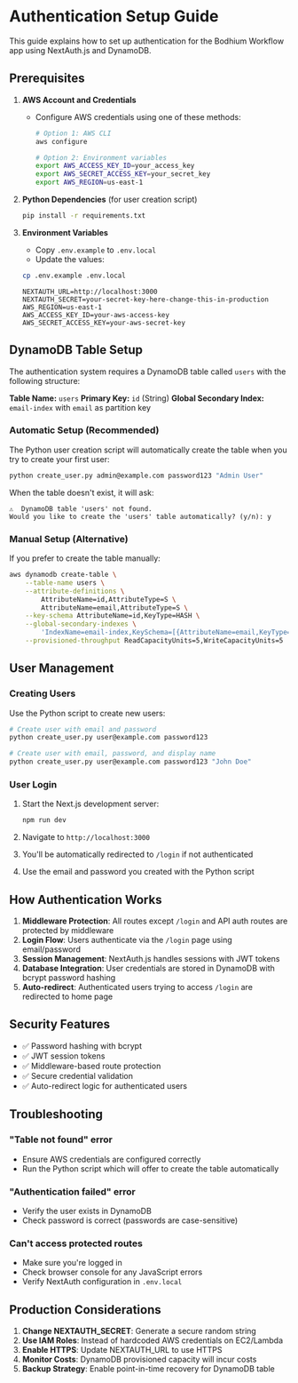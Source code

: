 # Authentication Setup Guide

This guide explains how to set up authentication for the Bodhium Workflow app using NextAuth.js and DynamoDB.

## Prerequisites

1. **AWS Account and Credentials**
   - Configure AWS credentials using one of these methods:
     ```bash
     # Option 1: AWS CLI
     aws configure
     
     # Option 2: Environment variables
     export AWS_ACCESS_KEY_ID=your_access_key
     export AWS_SECRET_ACCESS_KEY=your_secret_key
     export AWS_REGION=us-east-1
     ```

2. **Python Dependencies** (for user creation script)
   ```bash
   pip install -r requirements.txt
   ```

3. **Environment Variables**
   - Copy `.env.example` to `.env.local`
   - Update the values:
   ```bash
   cp .env.example .env.local
   ```
   ```env
   NEXTAUTH_URL=http://localhost:3000
   NEXTAUTH_SECRET=your-secret-key-here-change-this-in-production
   AWS_REGION=us-east-1
   AWS_ACCESS_KEY_ID=your-aws-access-key
   AWS_SECRET_ACCESS_KEY=your-aws-secret-key
   ```

## DynamoDB Table Setup

The authentication system requires a DynamoDB table called `users` with the following structure:

**Table Name:** `users`
**Primary Key:** `id` (String)
**Global Secondary Index:** `email-index` with `email` as partition key

### Automatic Setup (Recommended)

The Python user creation script will automatically create the table when you try to create your first user:

```bash
python create_user.py admin@example.com password123 "Admin User"
```

When the table doesn't exist, it will ask:
```
⚠️  DynamoDB table 'users' not found.
Would you like to create the 'users' table automatically? (y/n): y
```

### Manual Setup (Alternative)

If you prefer to create the table manually:

```bash
aws dynamodb create-table \
    --table-name users \
    --attribute-definitions \
        AttributeName=id,AttributeType=S \
        AttributeName=email,AttributeType=S \
    --key-schema AttributeName=id,KeyType=HASH \
    --global-secondary-indexes \
        'IndexName=email-index,KeySchema=[{AttributeName=email,KeyType=HASH}],Projection={ProjectionType=ALL},ProvisionedThroughput={ReadCapacityUnits=5,WriteCapacityUnits=5}' \
    --provisioned-throughput ReadCapacityUnits=5,WriteCapacityUnits=5
```

## User Management

### Creating Users

Use the Python script to create new users:

```bash
# Create user with email and password
python create_user.py user@example.com password123

# Create user with email, password, and display name
python create_user.py user@example.com password123 "John Doe"
```

### User Login

1. Start the Next.js development server:
   ```bash
   npm run dev
   ```

2. Navigate to `http://localhost:3000`

3. You'll be automatically redirected to `/login` if not authenticated

4. Use the email and password you created with the Python script

## How Authentication Works

1. **Middleware Protection**: All routes except `/login` and API auth routes are protected by middleware
2. **Login Flow**: Users authenticate via the `/login` page using email/password
3. **Session Management**: NextAuth.js handles sessions with JWT tokens
4. **Database Integration**: User credentials are stored in DynamoDB with bcrypt password hashing
5. **Auto-redirect**: Authenticated users trying to access `/login` are redirected to home page

## Security Features

- ✅ Password hashing with bcrypt
- ✅ JWT session tokens
- ✅ Middleware-based route protection
- ✅ Secure credential validation
- ✅ Auto-redirect logic for authenticated users

## Troubleshooting

### "Table not found" error
- Ensure AWS credentials are configured correctly
- Run the Python script which will offer to create the table automatically

### "Authentication failed" error
- Verify the user exists in DynamoDB
- Check password is correct (passwords are case-sensitive)

### Can't access protected routes
- Make sure you're logged in
- Check browser console for any JavaScript errors
- Verify NextAuth configuration in `.env.local`

## Production Considerations

1. **Change NEXTAUTH_SECRET**: Generate a secure random string
2. **Use IAM Roles**: Instead of hardcoded AWS credentials on EC2/Lambda
3. **Enable HTTPS**: Update NEXTAUTH_URL to use HTTPS
4. **Monitor Costs**: DynamoDB provisioned capacity will incur costs
5. **Backup Strategy**: Enable point-in-time recovery for DynamoDB table
